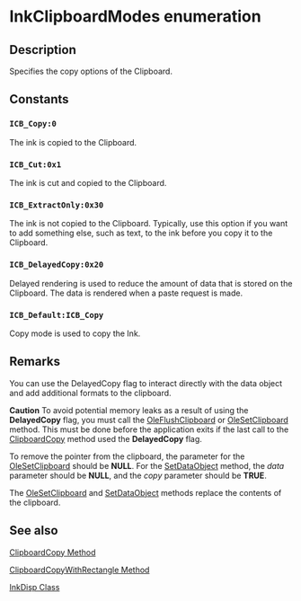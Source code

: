 # InkClipboardModes enumeration

## Description

Specifies the copy options of the Clipboard.

## Constants

### `ICB_Copy:0`

The ink is copied to the Clipboard.

### `ICB_Cut:0x1`

The ink is cut and copied to the Clipboard.

### `ICB_ExtractOnly:0x30`

The ink is not copied to the Clipboard. Typically, use this option if you want to add something else, such as text, to the ink before you copy it to the Clipboard.

### `ICB_DelayedCopy:0x20`

 Delayed rendering is used to reduce the amount of data that is stored on the Clipboard. The data is rendered when a paste request is made.

### `ICB_Default:ICB_Copy`

Copy mode is used to copy the Ink.

## Remarks

You can use the DelayedCopy flag to interact directly with the data object and add additional formats to the clipboard.

**Caution** To avoid potential memory leaks as a result of using the **DelayedCopy** flag, you must call the [OleFlushClipboard](https://learn.microsoft.com/windows/desktop/api/ole2/nf-ole2-oleflushclipboard) or [OleSetClipboard](https://learn.microsoft.com/windows/desktop/api/ole2/nf-ole2-olesetclipboard) method. This must be done before the application exits if the last call to the [ClipboardCopy](https://learn.microsoft.com/windows/desktop/api/msinkaut/nf-msinkaut-iinkdisp-clipboardcopy) method used the **DelayedCopy** flag.

To remove the pointer from the clipboard, the parameter for the [OleSetClipboard](https://learn.microsoft.com/windows/desktop/api/ole2/nf-ole2-olesetclipboard) should be **NULL**. For the [SetDataObject](https://learn.microsoft.com/windows/desktop/api/shobjidl_core/nf-shobjidl_core-idataobjectprovider-setdataobject) method, the *data* parameter should be **NULL**, and the *copy* parameter should be **TRUE**.

The [OleSetClipboard](https://learn.microsoft.com/windows/desktop/api/ole2/nf-ole2-olesetclipboard) and [SetDataObject](https://learn.microsoft.com/windows/desktop/api/shobjidl_core/nf-shobjidl_core-idataobjectprovider-setdataobject) methods replace the contents of the clipboard.

## See also

[ClipboardCopy Method](https://learn.microsoft.com/windows/desktop/api/msinkaut/nf-msinkaut-iinkdisp-clipboardcopy)

[ClipboardCopyWithRectangle Method](https://learn.microsoft.com/windows/desktop/api/msinkaut/nf-msinkaut-iinkdisp-clipboardcopywithrectangle)

[InkDisp Class](https://learn.microsoft.com/windows/desktop/tablet/inkdisp-class)